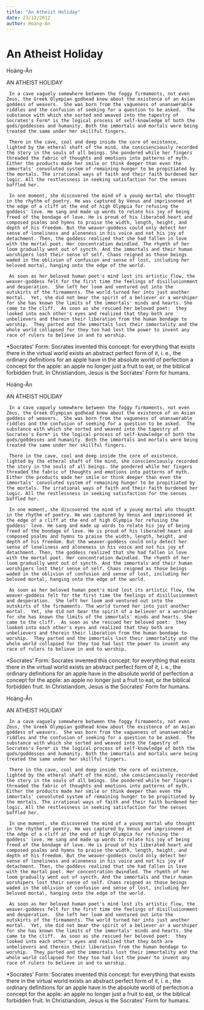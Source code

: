 ```yaml
---
title: "An Atheist Holiday"
date: 23/12/2012
author: Hoàng-Ân
---
```


# An Atheist Holiday

Hoàng-Ân

AN ATHEIST HOLIDAY


     In a cave vaguely somewhere between the foggy firmaments, not even Zeus, the Greek Olympian godhead knew about the existence of an Asian goddess of weavers.  She was born from the vagueness of unanswerable riddles and the confusion of seeking for a question to be asked.  The substance with which she sorted and weaved into the tapestry of Socrates's Form* is the logical process of self-knowledge of both the gods/goddesses and humanity. Both the immortals and mortals were being treated the same under her skillful fingers.
    
     There in the cave, cool and deep inside the core of existence, lighted by the etheral shaft of the mind, she conscienciously recorded the story in the souls of all beings. She pondered while her fingers threaded the fabric of thoughts and emotions into patterns of myth. Either the products made her smile or think deeper than even the immortals' convoluted system of remaining hunger to be propitiated by the mortals. The irrational ways of faith and their faith burdened her logic. All the restlessness in seeking satisfaction for the senses baffled her.

     I­n o­ne moment, she discovered the mind of a young mortal who thought in the rhythm of poetry. He was captured by Venus and imprisnoned at the edge of a cliff at the end of high Olympia for refusing the goddess' love. He sang and made up words to relate his joy of being freed of the bondage of love. He is proud of his liberated heart and composed psalms and hymns to praise the width, length, height, and depth of his freedom. But the weaver-goddess could o­nly detect her sense of loneliness and aloneness in his voice and not his joy of detachment. Then, the goddess realized that she had fallen in love with the mortal poet. Her concentration dwindled. The rhymth of her loom gradually went out of syncth. And the immortals and their human worshipers lost their sense of self. Chaos reigned as those beings waded in the oblivion of confusion and sense of lost, including her beloved mortal, hanging o­nto the edge of the world.

     As soon as her beloved human poet's mind lost its artistic flow, the weaver-goddess felt for the first time the feelings of disillusionment and desperation.  She left her loom and ventured out into the outskirts of the firmaments. The world turned her into just another mortal.  Yet, she did not bear the spirit of a believer or a worshiper for she has known the limits of the immortals' minds and hearts. She came to the cliff.  As soon as she rescued her beloved poet:  they looked into each other's eyes and realized that they both are unbelievers and therein their liberation from the human bondage to worship.  They parted and the immortals lost their immortality and the whole world collapsed for they too had lost the power to invent any race of rulers to believe in and to worship.


*Socrates' Form:  Socrates invented this concept:  for everything that exists there in the virtual world exists an abstract perfect form of it, i. e., the ordinary definitions for an apple have in the absolute world of perfection a concept for the apple: an apple no longer just a fruit to eat, or the biblical forbidden fruit.  In Christiandom, Jesus is the Socrates' Form for humans.

Hoàng-Ân

AN ATHEIST HOLIDAY


     In a cave vaguely somewhere between the foggy firmaments, not even Zeus, the Greek Olympian godhead knew about the existence of an Asian goddess of weavers.  She was born from the vagueness of unanswerable riddles and the confusion of seeking for a question to be asked.  The substance with which she sorted and weaved into the tapestry of Socrates's Form* is the logical process of self-knowledge of both the gods/goddesses and humanity. Both the immortals and mortals were being treated the same under her skillful fingers.
    
     There in the cave, cool and deep inside the core of existence, lighted by the etheral shaft of the mind, she conscienciously recorded the story in the souls of all beings. She pondered while her fingers threaded the fabric of thoughts and emotions into patterns of myth. Either the products made her smile or think deeper than even the immortals' convoluted system of remaining hunger to be propitiated by the mortals. The irrational ways of faith and their faith burdened her logic. All the restlessness in seeking satisfaction for the senses baffled her.

     I­n o­ne moment, she discovered the mind of a young mortal who thought in the rhythm of poetry. He was captured by Venus and imprisnoned at the edge of a cliff at the end of high Olympia for refusing the goddess' love. He sang and made up words to relate his joy of being freed of the bondage of love. He is proud of his liberated heart and composed psalms and hymns to praise the width, length, height, and depth of his freedom. But the weaver-goddess could o­nly detect her sense of loneliness and aloneness in his voice and not his joy of detachment. Then, the goddess realized that she had fallen in love with the mortal poet. Her concentration dwindled. The rhymth of her loom gradually went out of syncth. And the immortals and their human worshipers lost their sense of self. Chaos reigned as those beings waded in the oblivion of confusion and sense of lost, including her beloved mortal, hanging o­nto the edge of the world.

     As soon as her beloved human poet's mind lost its artistic flow, the weaver-goddess felt for the first time the feelings of disillusionment and desperation.  She left her loom and ventured out into the outskirts of the firmaments. The world turned her into just another mortal.  Yet, she did not bear the spirit of a believer or a worshiper for she has known the limits of the immortals' minds and hearts. She came to the cliff.  As soon as she rescued her beloved poet:  they looked into each other's eyes and realized that they both are unbelievers and therein their liberation from the human bondage to worship.  They parted and the immortals lost their immortality and the whole world collapsed for they too had lost the power to invent any race of rulers to believe in and to worship.


*Socrates' Form:  Socrates invented this concept:  for everything that exists there in the virtual world exists an abstract perfect form of it, i. e., the ordinary definitions for an apple have in the absolute world of perfection a concept for the apple: an apple no longer just a fruit to eat, or the biblical forbidden fruit.  In Christiandom, Jesus is the Socrates' Form for humans.

Hoàng-Ân

AN ATHEIST HOLIDAY


     In a cave vaguely somewhere between the foggy firmaments, not even Zeus, the Greek Olympian godhead knew about the existence of an Asian goddess of weavers.  She was born from the vagueness of unanswerable riddles and the confusion of seeking for a question to be asked.  The substance with which she sorted and weaved into the tapestry of Socrates's Form* is the logical process of self-knowledge of both the gods/goddesses and humanity. Both the immortals and mortals were being treated the same under her skillful fingers.
    
     There in the cave, cool and deep inside the core of existence, lighted by the etheral shaft of the mind, she conscienciously recorded the story in the souls of all beings. She pondered while her fingers threaded the fabric of thoughts and emotions into patterns of myth. Either the products made her smile or think deeper than even the immortals' convoluted system of remaining hunger to be propitiated by the mortals. The irrational ways of faith and their faith burdened her logic. All the restlessness in seeking satisfaction for the senses baffled her.

     I­n o­ne moment, she discovered the mind of a young mortal who thought in the rhythm of poetry. He was captured by Venus and imprisnoned at the edge of a cliff at the end of high Olympia for refusing the goddess' love. He sang and made up words to relate his joy of being freed of the bondage of love. He is proud of his liberated heart and composed psalms and hymns to praise the width, length, height, and depth of his freedom. But the weaver-goddess could o­nly detect her sense of loneliness and aloneness in his voice and not his joy of detachment. Then, the goddess realized that she had fallen in love with the mortal poet. Her concentration dwindled. The rhymth of her loom gradually went out of syncth. And the immortals and their human worshipers lost their sense of self. Chaos reigned as those beings waded in the oblivion of confusion and sense of lost, including her beloved mortal, hanging o­nto the edge of the world.

     As soon as her beloved human poet's mind lost its artistic flow, the weaver-goddess felt for the first time the feelings of disillusionment and desperation.  She left her loom and ventured out into the outskirts of the firmaments. The world turned her into just another mortal.  Yet, she did not bear the spirit of a believer or a worshiper for she has known the limits of the immortals' minds and hearts. She came to the cliff.  As soon as she rescued her beloved poet:  they looked into each other's eyes and realized that they both are unbelievers and therein their liberation from the human bondage to worship.  They parted and the immortals lost their immortality and the whole world collapsed for they too had lost the power to invent any race of rulers to believe in and to worship.


*Socrates' Form:  Socrates invented this concept:  for everything that exists there in the virtual world exists an abstract perfect form of it, i. e., the ordinary definitions for an apple have in the absolute world of perfection a concept for the apple: an apple no longer just a fruit to eat, or the biblical forbidden fruit.  In Christiandom, Jesus is the Socrates' Form for humans.
